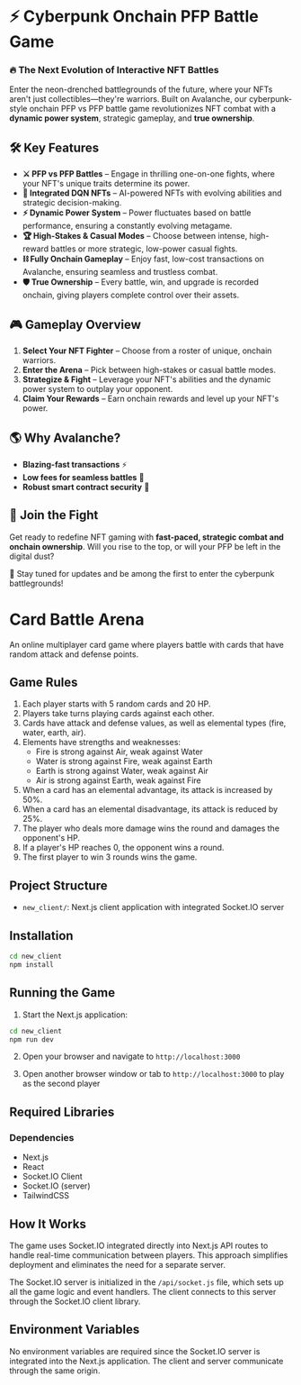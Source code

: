 # ⚡ Cyberpunk Onchain PFP Battle Game

### 🔥 The Next Evolution of Interactive NFT Battles

Enter the neon-drenched battlegrounds of the future, where your NFTs aren't just collectibles—they're warriors. Built on Avalanche, our cyberpunk-style onchain PFP vs PFP battle game revolutionizes NFT combat with a **dynamic power system**, strategic gameplay, and **true ownership**.

## 🛠 Key Features

- **⚔️ PFP vs PFP Battles** – Engage in thrilling one-on-one fights, where your NFT's unique traits determine its power.
- **🧠 Integrated DQN NFTs** – AI-powered NFTs with evolving abilities and strategic decision-making.
- **⚡ Dynamic Power System** – Power fluctuates based on battle performance, ensuring a constantly evolving metagame.
- **🏆 High-Stakes & Casual Modes** – Choose between intense, high-reward battles or more strategic, low-power casual fights.
- **⛓️ Fully Onchain Gameplay** – Enjoy fast, low-cost transactions on Avalanche, ensuring seamless and trustless combat.
- **🛡️ True Ownership** – Every battle, win, and upgrade is recorded onchain, giving players complete control over their assets.

## 🎮 Gameplay Overview
1. **Select Your NFT Fighter** – Choose from a roster of unique, onchain warriors.
2. **Enter the Arena** – Pick between high-stakes or casual battle modes.
3. **Strategize & Fight** – Leverage your NFT's abilities and the dynamic power system to outplay your opponent.
4. **Claim Your Rewards** – Earn onchain rewards and level up your NFT's power.

## 🌎 Why Avalanche?
- **Blazing-fast transactions** ⚡
- **Low fees for seamless battles** 🏹
- **Robust smart contract security** 🔐

## 🚀 Join the Fight
Get ready to redefine NFT gaming with **fast-paced, strategic combat and onchain ownership**. Will you rise to the top, or will your PFP be left in the digital dust?

👾 Stay tuned for updates and be among the first to enter the cyberpunk battlegrounds!

# Card Battle Arena

An online multiplayer card game where players battle with cards that have random attack and defense points.

## Game Rules

1. Each player starts with 5 random cards and 20 HP.
2. Players take turns playing cards against each other.
3. Cards have attack and defense values, as well as elemental types (fire, water, earth, air).
4. Elements have strengths and weaknesses:
   - Fire is strong against Air, weak against Water
   - Water is strong against Fire, weak against Earth
   - Earth is strong against Water, weak against Air
   - Air is strong against Earth, weak against Fire
5. When a card has an elemental advantage, its attack is increased by 50%.
6. When a card has an elemental disadvantage, its attack is reduced by 25%.
7. The player who deals more damage wins the round and damages the opponent's HP.
8. If a player's HP reaches 0, the opponent wins a round.
9. The first player to win 3 rounds wins the game.

## Project Structure

- `new_client/`: Next.js client application with integrated Socket.IO server

## Installation

```bash
cd new_client
npm install
```

## Running the Game

1. Start the Next.js application:

```bash
cd new_client
npm run dev
```

2. Open your browser and navigate to `http://localhost:3000`

3. Open another browser window or tab to `http://localhost:3000` to play as the second player

## Required Libraries

### Dependencies

- Next.js
- React
- Socket.IO Client
- Socket.IO (server)
- TailwindCSS

## How It Works

The game uses Socket.IO integrated directly into Next.js API routes to handle real-time communication between players. This approach simplifies deployment and eliminates the need for a separate server.

The Socket.IO server is initialized in the `/api/socket.js` file, which sets up all the game logic and event handlers. The client connects to this server through the Socket.IO client library.

## Environment Variables

No environment variables are required since the Socket.IO server is integrated into the Next.js application. The client and server communicate through the same origin.

